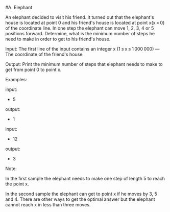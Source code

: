 #A. Elephant

An elephant decided to visit his friend. It turned out that the elephant's house is located at point 0 and his friend's house is located at point x(x > 0) of the coordinate line. In one step the elephant can move 1, 2, 3, 4 or 5 positions forward. Determine, what is the minimum number of steps he need to make in order to get to his friend's house.

Input: 
The first line of the input contains an integer x (1 ≤ x ≤ 1 000 000) — The coordinate of the friend's house.

Output: 
Print the minimum number of steps that elephant needs to make to get from point 0 to point x.

Examples:

input:
- 5

output:
- 1

input:
- 12

output:
- 3

Note:

In the first sample the elephant needs to make one step of length 5 to reach the point x.

In the second sample the elephant can get to point x if he moves by 3, 5 and 4. There are other ways to get the optimal answer but the elephant cannot reach x in less than three moves.
